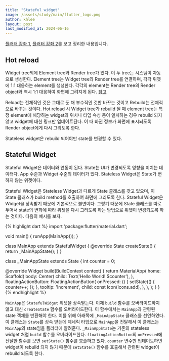 ```yaml
---
title: "Stateful widget"
image: /assets/study/main/flutter_logo.png
author: khlee
layout: post
last_modified_at: 2024-06-16
---
```


[플러터 강좌 1](https://youtu.be/StvbitxUKSo), [플러터 강좌 2](https://youtu.be/OvWrOKMqSG0)를 보고 정리한 내용입니다.

## Hot reload

Widget tree외에 Element tree와 Render tree가 있다. 이 두 tree는 시스템이 자동으로 생성한다. Element tree는 Widget tree와 Render tree를 연결하며, 각각 위젯에 1:1 대응하는 element를 생성한다. 각각의 element는 Render tree의 Render object와 역시 1:1 대응하여 화면에 그려지게 된다. [참고](https://youtu.be/StvbitxUKSo?t=465)

Reload는 전체적인 것은 그대로 둔 채 부수적인 것만 바꾸는 것이고 Rebuild는 전체적으로 바꾸는 것이다. Hot reload 시 Widget tree가 rebuild 될 때 element tree는 특정 element에 해당하는 widget의 위치나 타입 속성 등이 일치하는 경우 rebuild 되지 않고 widget에 대한 링크만 업데이트된다. 이 때 바뀐 정보가 화면에 표시되도록 Render object에게 다시 그리도록 한다.

Stateless widget은 rebuild 되어야만 state를 변경할 수 있다.

## Stateful Widget

Stateful Widget은 데이터와 연동이 된다. State는 UI가 변경되도록 영향을 미치는 데이터다. App 수준과 Widget 수준의 데이터가 있다. Stateless Widget은 State가 변하지 않는 위젯이다.

Stateful Widget은 Stateless Widget과 다르게 State 클래스를 갖고 있으며, 이 State 클래스가 build method를 호출하여 화면에 그리도록 한다. Stateful Widget은 Widget을 상속받기 때문에 기본적으로 불변이다. 그렇기 때문에 State 클래스를 따로 두어서 state의 변화에 따라 위젯을 다시 그리도록 하는 방법으로 위젯이 변경되도록 하는 것이다. 다음의 예시를 보자.

{% highlight dart %}
import 'package:flutter/material.dart';

void main() {
  runApp(MainApp());
}

class MainApp extends StatefulWidget {
  @override
  State<StatefulWidget> createState() {
    return _MainAppState();
  }
}

class _MainAppState extends State<MainApp> {
  int counter = 0;

  @override
  Widget build(BuildContext context) {
    return MaterialApp(
      home: Scaffold(
        body: Center(
          child: Text('Hello World! $counter'),
        ),
        floatingActionButton: FloatingActionButton(
        onPressed: () {
          setState(() {
            counter++;
          });
        },
        tooltip: 'Increment',
        child: const Icon(Icons.add),
      ),
      ),
    );
  }
}
{% endhighlight %}

`MainApp`은 `StatefulWidget` 위젯을 상속받는다. 이제 `build` 함수를 오버라이드하지 않고 대신 `createState` 함수를 오버라이드한다. 이 함수에서는 `MainApp`과 관련된 state 객체를 반환해야 한다. 이를 위해 아래쪽에 `_MainAppState` 클래스를 선언하였다. 이 클래스는 `State`를 상속 받는데 제네릭 타입으로 `MainApp`을 전달해서 이 클래스는 `MainApp`의 state임을 플러터에 알려준다. `_MainAppState`는 기존의 stateless widget 처럼 `build` 함수를 오버라이드한다. `floatingActionButton`의 `onPressed`에 전달한 함수를 보면 `setState()` 함수를 호출하고 있다. `counter` 변수만 업데이트하면 widget이 rebuild 되지 않기 때문에 `setState()` 함수를 호출해서 관련된 widget이 rebuild 되도록 한다.
